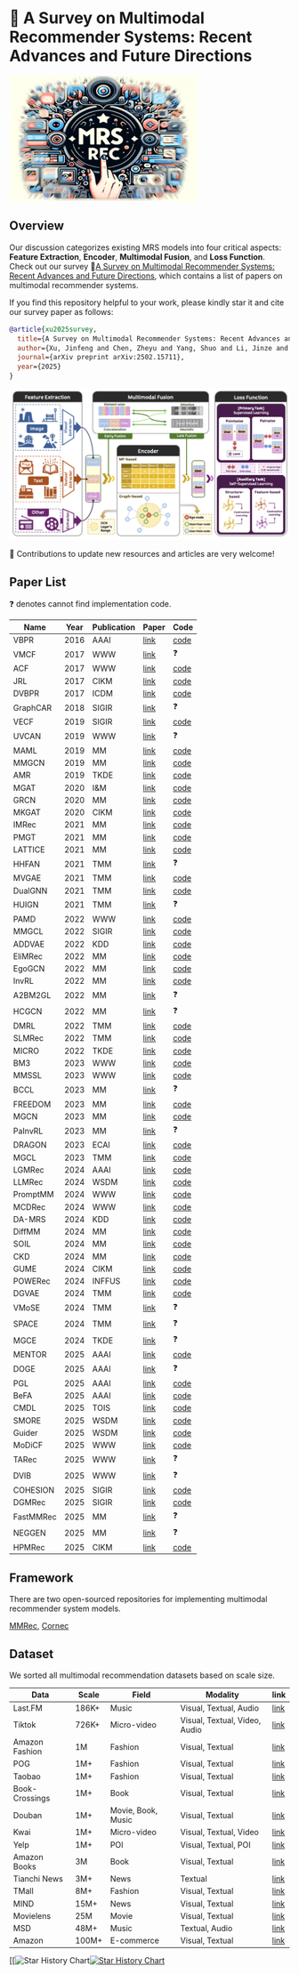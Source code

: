 # 🚀 A Survey on Multimodal Recommender Systems: Recent Advances and Future Directions


<img src="image/logo-blur.png" style="zoom: 33%;" />

## Overview 

Our discussion categorizes existing MRS models into four critical aspects: **Feature Extraction**, **Encoder**, **Multimodal Fusion**, and **Loss Function**. Check out our survey 📄[A Survey on Multimodal Recommender Systems:
Recent Advances and Future Directions](https://arxiv.org/abs/2502.15711), which contains a list of papers on multimodal recommender systems.

If you find this repository helpful to your work, please kindly star it and cite our survey paper as follows:
```bibtex
@article{xu2025survey,
  title={A Survey on Multimodal Recommender Systems: Recent Advances and Future Directions},
  author={Xu, Jinfeng and Chen, Zheyu and Yang, Shuo and Li, Jinze and Wang, Wei and Hu, Xiping and Hoi, Steven and Ngai, Edith},
  journal={arXiv preprint arXiv:2502.15711},
  year={2025}
}
```

<img src="image/overview.png"/>



🤗 Contributions to update new resources and articles are very welcome!



## Paper List

:question: denotes cannot find implementation code. 

| Name      | Year | Publication | Paper                                                        | Code                                                         |
| --------- | ---- | ----------- | ------------------------------------------------------------ | ------------------------------------------------------------ |
| VBPR      | 2016 | AAAI        | [link](https://arxiv.org/pdf/1510.01784)                     | [code](https://github.com/arogers1/VBPR)                     |
| VMCF      | 2017 | WWW         | [link](https://dl.acm.org/doi/10.1145/3038912.3052581)       | :question:                                                   |
| ACF       | 2017 | WWW         | [link](https://dl.acm.org/doi/10.1145/3077136.3080797)       | [code](https://github.com/ChenJingyuan91/ACF)                |
| JRL       | 2017 | CIKM        | [link](https://dl.acm.org/doi/10.1145/3132847.3132892)       | [code](https://github.com/QingyaoAi/Joint-Representation-Learning-for-Top-N-Recommendation) |
| DVBPR     | 2017 | ICDM        | [link](https://arxiv.org/pdf/1711.02231)                     | [code](https://github.com/kang205/DVBPR)                     |
| GraphCAR  | 2018 | SIGIR       | [link](https://dl.acm.org/doi/10.1145/3209978.3210117)       | :question:                                                   |
| VECF      | 2019 | SIGIR       | [link](https://dl.acm.org/doi/10.1145/3331184.3331254)       | [code](https://github.com/malizheng/VECF)                    |
| UVCAN     | 2019 | WWW         | [link](https://dl.acm.org/doi/10.1145/3308558.3313513)       | :question:                                                   |
| MAML      | 2019 | MM          | [link](https://dl.acm.org/doi/10.1145/3343031.3350953)       | [code](https://github.com/liufancs/MAML)                     |
| MMGCN     | 2019 | MM          | [link](https://dl.acm.org/doi/10.1145/3343031.3351034)       | [code](https://github.com/weiyinwei/MMGCN)                   |
| AMR       | 2019 | TKDE        | [link](https://ieeexplore.ieee.org/abstract/document/8618394) | [code](https://github.com/duxy-me/AMR)                       |
| MGAT      | 2020 | I&M         | [link](https://www.sciencedirect.com/science/article/abs/pii/S0306457320300182) | [code](https://github.com/zltao/MGAT)                        |
| GRCN      | 2020 | MM          | [link](https://dl.acm.org/doi/10.1145/3394171.3413556)       | [code](https://github.com/weiyinwei/GRCN)                    |
| MKGAT     | 2020 | CIKM        | [link](https://dl.acm.org/doi/10.1145/3340531.3411947)       | [code](https://github.com/QuXiaolong0812/mkgcn)              |
| IMRec     | 2021 | MM          | [link](https://dl.acm.org/doi/10.1145/3474085.3475514)       | [code](https://github.com/jiahaoxun/imrec)                   |
| PMGT      | 2021 | MM          | [link](https://arxiv.org/pdf/2010.12284)                     | [code](https://github.com/uoo723/PMGT)                       |
| LATTICE   | 2021 | MM          | [link](https://dl.acm.org/doi/10.1145/3474085.3475259)       | [code](https://github.com/CRIPAC-DIG/LATTICE)                |
| HHFAN     | 2021 | TMM         | [link](https://ieeexplore.ieee.org/document/9360479)         | :question:                                                   |
| MVGAE     | 2021 | TMM         | [link](https://ieeexplore.ieee.org/abstract/document/9535249/) | [code](https://github.com/jing-1/MVGAE)                      |
| DualGNN   | 2021 | TMM         | [link](https://ieeexplore.ieee.org/document/9662655)         | [code](https://github.com/wqf321/dualgnn)                    |
| HUIGN     | 2021 | TMM         | [link](https://ieeexplore.ieee.org/abstract/document/9453189/) | :question:                                                   |
| PAMD      | 2022 | WWW         | [link](https://dl.acm.org/doi/10.1145/3485447.3512079)       | [code](https://github.com/hantengyue/PAMD)                   |
| MMGCL     | 2022 | SIGIR       | [link](https://dl.acm.org/doi/10.1145/3477495.3532027)       | [code](https://github.com/zxy-ml84/MMGCL)                    |
| ADDVAE    | 2022 | KDD         | [link](https://dl.acm.org/doi/10.1145/3534678.3539474)       | [code](https://github.com/PreferredAI/ADDVAE)                |
| EliMRec   | 2022 | MM          | [link](https://dl.acm.org/doi/10.1145/3503161.3548404)       | [code](https://github.com/Xiaohao-Liu/EliMRec)               |
| EgoGCN    | 2022 | MM          | [link](https://dl.acm.org/doi/10.1145/3503161.3548399)       | [code](https://github.com/feiyuchen7/EgoGCN)                 |
| InvRL     | 2022 | MM          | [link](https://dl.acm.org/doi/10.1145/3503161.3548405)       | [code](https://github.com/nickwzk/InvRL)                     |
| A2BM2GL   | 2022 | MM          | [link](https://dl.acm.org/doi/10.1145/3503161.3548420)       | :question:                                                   |
| HCGCN     | 2022 | MM          | [link](https://dl.acm.org/doi/10.1145/3503161.3548119)       | :question:                                                   |
| DMRL      | 2022 | TMM         | [link](https://arxiv.org/pdf/2203.05406)                     | [code](https://github.com/liufancs/DMRL)                     |
| SLMRec    | 2022 | TMM         | [link](https://ieeexplore.ieee.org/document/9811387)         | [code](https://github.com/zltao/SLMRec)                      |
| MICRO     | 2022 | TKDE        | [link](https://arxiv.org/pdf/2111.00678)                     | [code](https://github.com/CRIPAC-DIG/MICRO)                  |
| BM3       | 2023 | WWW         | [link](https://arxiv.org/pdf/2207.05969)                     | [code](https://github.com/enoche/BM3)                        |
| MMSSL     | 2023 | WWW         | [link](https://arxiv.org/pdf/2302.10632)                     | [code](https://github.com/HKUDS/MMSSL)                       |
| BCCL      | 2023 | MM          | [link](https://dl.acm.org/doi/10.1145/3581783.3612568)       | :question:                                                   |
| FREEDOM   | 2023 | MM          | [link](https://arxiv.org/pdf/2211.06924)                     | [code](https://github.com/enoche/FREEDOM)                    |
| MGCN      | 2023 | MM          | [link](https://arxiv.org/pdf/2308.03588)                     | [code](https://github.com/demonph10/MGCN)                    |
| PaInvRL   | 2023 | MM          | [link](https://arxiv.org/pdf/2308.04706)                     | :question:                                                   |
| DRAGON    | 2023 | ECAI        | [link](https://arxiv.org/pdf/2301.12097)                     | [code](https://github.com/hongyurain/DRAGON)                 |
| MGCL      | 2023 | TMM         | [link](https://www.researchgate.net/profile/Kang-Liu-61/publication/369340959_Multimodal_Graph_Contrastive_Learning_for_Multimedia-Based_Recommendation/links/667975298408575b8384c71c/Multimodal-Graph-Contrastive-Learning-for-Multimedia-Based-Recommendation.pdf) | [code](https://github.com/hfutmars/MGCL)                     |
| LGMRec    | 2024 | AAAI        | [link](https://arxiv.org/pdf/2312.16400)                     | [code](https://github.com/georgeguo-cn/LGMRec)               |
| LLMRec    | 2024 | WSDM        | [link](https://arxiv.org/pdf/2311.00423)                     | [code](https://github.com/HKUDS/LLMRec)                      |
| PromptMM  | 2024 | WWW         | [link](https://arxiv.org/pdf/2402.17188)                     | [code](https://github.com/HKUDS/PromptMM)                    |
| MCDRec    | 2024 | WWW         | [link](https://dl.acm.org/doi/10.1145/3589335.3651956)       | [code](https://github.com/Yimeng-yang/MCDRec)                |
| DA-MRS    | 2024 | KDD         | [link](https://dl.acm.org/doi/abs/10.1145/3637528.3671703)   | [code](https://github.com/XMUDM/DA-MRS)                      |
| DiffMM    | 2024 | MM          | [link](https://arxiv.org/pdf/2406.11781)                     | [code](https://github.com/HKUDS/DiffMM)                      |
| SOIL      | 2024 | MM          | [link](https://dl.acm.org/doi/abs/10.1145/3664647.3681207)   | [code](https://github.com/TL-UESTC/SOIL)                     |
| CKD       | 2024 | MM          | [link](https://dl.acm.org/doi/10.1145/3664647.3680626)       | [code](https://github.com/CRIPAC-DIG/Balanced-Multimodal-Rec) |
| GUME      | 2024 | CIKM        | [link](https://arxiv.org/pdf/2407.12338)                     | [code](https://github.com/NanGongNingYi/GUME)                |
| POWERec   | 2024 | INFFUS      | [link](https://www.sciencedirect.com/science/article/abs/pii/S1566253523003056) | [code](https://github.com/hello-dx/POWERec)                  |
| DGVAE     | 2024 | TMM         | [link](https://arxiv.org/abs/2402.16110)                     | [code](https://github.com/xiyou3368/DGVAE)                   |
| VMoSE     | 2024 | TMM         | [link](https://ieeexplore.ieee.org/document/10487870)        | :question:                                                   |
| SPACE     | 2024 | TMM         | [link](https://ieeexplore.ieee.org/abstract/document/10483555/) | :question:                                                   |
| MGCE      | 2024 | TKDE        | [link](https://ieeexplore.ieee.org/abstract/document/10587159) | :question:                                                   |
| MENTOR    | 2025 | AAAI        | [link](https://arxiv.org/pdf/2402.19407)                     | [code](https://github.com/Jinfeng-Xu/MENTOR)                 |
| DOGE      | 2025 | AAAI        | [link](https://ojs.aaai.org/index.php/AAAI/article/view/33351/35506) | :question:                                                   |
| PGL       | 2025 | AAAI        | [link](https://ojs.aaai.org/index.php/AAAI/article/view/33429) | [code](https://github.com/demonph10/PGL)                     |
| BeFA      | 2025 | AAAI        | [link](https://arxiv.org/pdf/2406.0323)                      | [code](https://github.com/fqldom/BeFA)                       |
| CMDL      | 2025 | TOIS        | [link](https://dl.acm.org/doi/pdf/10.1145/3715876)           | [code](https://github.com/ruiliu2020/CMDL)                   |
| SMORE     | 2025 | WSDM        | [link](https://arxiv.org/pdf/2412.14978)                     | [code](https://github.com/kennethorq/SMORE)                  |
| Guider    | 2025 | WSDM        | [link](https://dl.acm.org/doi/pdf/10.1145/3701551.3703507)   | [code](https://github.com/Neon-Jing/Guider)                  |
| MoDiCF    | 2025 | WWW         | [link](https://arxiv.org/pdf/2501.11916)                     | [code](https://github.com/JinLi-i/MoDiCF)                    |
| TARec     | 2025 | WWW         | [link](https://openreview.net/pdf?id=ss9UXxbSys)             | :question:                                                   |
| DVIB      | 2025 | WWW         | [link](https://openreview.net/pdf?id=k4e3Dh2icw)             | :question:                                                   |
| COHESION  | 2025 | SIGIR       | [link](https://arxiv.org/pdf/2504.04452)                     | [code](https://github.com/Jinfeng-Xu/COHESION)               |
| DGMRec    | 2025 | SIGIR       | [link](https://arxiv.org/pdf/2504.16352)                     | [code](https://github.com/ptkjw1997/DGMRec)                  |
| FastMMRec | 2025 | MM          | [link](https://www.arxiv.org/pdf/2507.18489)                 | :question:                                                   |
| NEGGEN    | 2025 | MM          | [link](https://arxiv.org/pdf/2501.15183)                     | :question:                                                   |
| HPMRec    | 2025 | CIKM        | [link](https://arxiv.org/pdf/2508.10753)                     | [code](https://github.com/Zheyu-Chen/HPMRec)                 |



## Framework

There are two open-sourced repositories for implementing multimodal recommender system models.

[MMRec](https://github.com/enoche/MMRec), [Cornec](https://github.com/PreferredAI/cornac)



## Dataset

We sorted all multimodal recommendation datasets based on scale size.

| Data           | Scale | Field              | Modality                      | link                                                         |
| -------------- | ----- | ------------------ | ----------------------------- | ------------------------------------------------------------ |
| Last.FM        | 186K+ | Music              | Visual, Textual, Audio        | [link](https://www.heywhale.com/mw/dataset/5cfe0526e727f8002c36b9d9/content) |
| Tiktok         | 726K+ | Micro-video        | Visual, Textual, Video, Audio | [link](https://paperswithcode.com/dataset/tiktok-dataset)    |
| Amazon Fashion | 1M    | Fashion            | Visual, Textual               | [link](https://jmcauley.ucsd.edu/data/amazon/)               |
| POG            | 1M+   | Fashion            | Visual, Textual               | [link](https://drive.google.com/drive/folders/1xFdx5xuNXHGsUVG2VIohFTXf9S7G5veq) |
| Taobao         | 1M+   | Fashion            | Visual, Textual               | [link](https://tianchi.aliyun.com/dataset/52)                |
| Book-Crossings | 1M+   | Book               | Visual, Textual               | [link](http://www2.informatik.uni-freiburg.de/~cziegler/BX/) |
| Douban         | 1M+   | Movie, Book, Music | Visual, Textual               | [link](https://github.com/FengZhu-Joey/GA-DTCDR/tree/main/Data) |
| Kwai           | 1M+   | Micro-video        | Visual, Textual, Video        | [link](https://zenodo.org/record/4023390#.Y9YZ6XZBw7c)       |
| Yelp           | 1M+   | POI                | Visual, Textual, POI          | [link](https://www.yelp.com/dataset)                         |
| Amazon Books   | 3M    | Book               | Visual, Textual               | [link](https://jmcauley.ucsd.edu/data/amazon/)               |
| Tianchi News   | 3M+   | News               | Textual                       | [link](https://tianchi.aliyun.com/competition/entrance/531842/introduction) |
| TMall          | 8M+   | Fashion            | Visual, Textual               | [link](https://tianchi.aliyun.com/dataset/43)                |
| MIND           | 15M+  | News               | Visual, Textual               | [link](https://msnews.github.io/)                            |
| Movielens      | 25M   | Movie              | Visual, Textual               | [link](https://grouplens.org/datasets/movielens/)            |
| MSD            | 48M+  | Music              | Textual, Audio                | [link](http://millionsongdataset.com/challenge/)             |
| Amazon         | 100M+ | E-commerce         | Visual, Textual               | [link](https://cseweb.ucsd.edu/~jmcauley/datasets.html#amazon_reviews) |





[[![Star History Chart](../../JournalImage/Awesome-Multimodal-Recommender-Systems&type=Date-20250724222317258)[![Star History Chart](https://api.star-history.com/svg?repos=Jinfeng-Xu/Awesome-Multimodal-Recommender-Systems&type=Date)](https://www.star-history.com/#Jinfeng-Xu/Awesome-Multimodal-Recommender-Systems&Date)